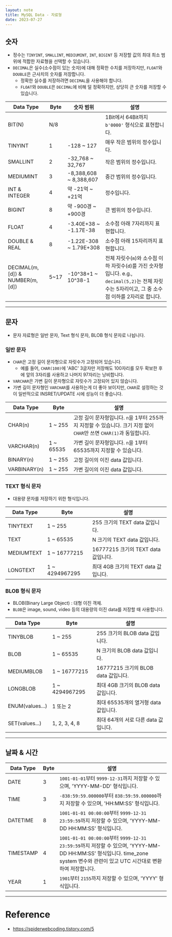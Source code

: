 ```yaml
---
layout: note
title: MySQL Data - 자료형
date: 2023-07-27
---
```





## 숫자

- 정수는 `TINYINT`, `SMALLINT`, `MEDIUMINT`, `INT`, `BIGINT` 등 저장할 값의 최대 최소 범위에 적합한 자료형을 선택할 수 있습니다.
- `DECIMAL`은 실수(소수점이 있는 숫자)에 대해 정확한 수치를 저장하지만, `FLOAT`와 `DOUBLE`은 근사치의 숫자를 저장합니다.
    - 정확한 실수를 저장하려면 `DECIMAL`을 사용해야 합니다.
    - `FLOAT`와 `DOUBLE`은 `DECIMAL`에 비해 덜 정확하지만, 상당히 큰 숫자를 저장할 수 있습니다.

| Data Type | Byte | 숫자 범위 | 설명 |
| - | - | - | - |
| BIT(N) | N/8 | | 1Bit에서 64Bit까지 `b'0000'` 형식으로 표현합니다. |
| TINYINT | 1 | -128 ~ 127 | 매우 작은 범위의 정수입니다. |
| SMALLINT | 2 | -32,768 ~ 32,767 | 작은 범위의 정수입니다. |
| MEDIUMINT | 3 | -8,388,608 ~ 8,388,607 | 중간 범위의 정수입니다. |
| INT & INTEGER | 4 | 약 -21억 ~ +21억 | 정수입니다. |
| BIGINT | 8 | 약 -900경 ~ +900경 | 큰 범위의 정수입니다. |
| FLOAT | 4 | -3.40E+38 ~ -1.17E-38 | 소수점 아래 7자리까지 표현합니다. |
| DOUBLE & REAL | 8 | -1.22E-308 ~ 1.79E+308 | 소수점 아래 15자리까지 표현합니다. |
| DECIMAL(m,[d]) & NUMBER(m,[d]) | 5~17 | -10^38+1 ~ 10^38-1 | 전체 자릿수(`m`)와 소수점 이하 자릿수(`d`)를 가진 숫자형입니다. e.g., `decimal(5,2)`는 전체 자릿수는 5자리이고, 그 중 소수점 이하를 2자리로 합니다. |




---




## 문자

- 문자 자료형은 일반 문자, Text 형식 문자, BLOB 형식 문자로 나뉩니다.


### 일반 문자

- `CHAR`은 고정 길이 문자형으로 자릿수가 고정되어 있습니다.
    - 예를 들어, `CHAR(100)`에 'ABC' 3글자만 저장해도 100자리를 모두 확보한 후에 앞의 3자리를 사용하고 나머지 97자리는 낭비합니다.
- `VARCHAR`은 가변 길이 문자형으로 자릿수가 고정되어 있지 않습니다.
- 가변 길이 문자형인 `VARCHAR`를 사용하는게 더 좋아 보이지만, `CHAR`로 설정하는 것이 일반적으로 INSRET/UPDATE 시에 성능이 더 좋습니다.

| Data Type | Byte | 설명 |
| - | - | - |
| CHAR(n) | 1 ~ 255 | 고정 길이 문자형입니다. `n`을 1부터 255까지 지정할 수 있습니다. 크기 지정 없이 `CHAR`만 쓰면 `CHAR(1)`과 동일합니다. |
| VARCHAR(n) | 1 ~ 65535 | 가변 길이 문자형입니다. `n`을 1부터 65535까지 지정할 수 있습니다. |
| BINARY(n) | 1 ~ 255 | 고정 길이의 이진 data 값입니다. |
| VARBINARY(n) | 1 ~ 255 | 가변 길이의 이진 data 값입니다. |


### TEXT 형식 문자

- 대용량 문자를 저장하기 위한 형식입니다.

| Data Type | Byte | 설명 |
| - | - | - |
| TINYTEXT | 1 ~ 255 | 255 크기의 TEXT data 값입니다. |
| TEXT | 1 ~ 65535 | N 크기의 TEXT data 값입니다. |
| MEDIUMTEXT | 1 ~ 16777215 | 16777215 크기의 TEXT data 값입니다. |
| LONGTEXT | 1 ~ 4294967295 | 최대 4GB 크기의 TEXT data 값입니다. |


### BLOB 형식 문자

- BLOB(Binary Large Object) : 대형 이진 객체.
- `BLOB`은 image, sound, video 등의 대용량의 이진 data를 저장할 때 사용합니다.

| Data Type | Byte | 설명 |
| - | - | - |
| TINYBLOB | 1 ~ 255 | 255 크기의 BLOB data 값입니다. |
| BLOB | 1 ~ 65535 | N 크기의 BLOB data 값입니다. |
| MEDIUMBLOB | 1 ~ 16777215 | 16777215 크기의 BLOB data 값입니다. |
| LONGBLOB | 1 ~ 4294967295 | 최대 4GB 크기의 BLOB data 값입니다. |
| ENUM(values...) | 1 또는 2 | 최대 65535개의 열거형 data 값입니다. |
| SET(values...) | 1, 2, 3, 4, 8 | 최대 64개의 서로 다른 data 값입니다. |




---




## 날짜 & 시간

| Data Type | Byte | 설명 |
| - | - | - |
| DATE | 3 | `1001-01-01`부터 `9999-12-31`까지 저장할 수 있으며, 'YYYY-MM-DD' 형식입니다. |
| TIME | 3 | `-838:59:59.000000`부터 `838:59:59.000000`까지 저장할 수 있으며, 'HH:MM:SS' 형식입니다. |
| DATETIME | 8 | `1001-01-01 00:00:00`부터 `9999-12-31 23:59:59`까지 저장할 수 있으며, 'YYYY-MM-DD HH:MM:SS' 형식입니다. |
| TIMESTAMP | 4 | `1001-01-01 00:00:00`부터 `9999-12-31 23:59:59`까지 저장할 수 있으며, 'YYYY-MM-DD HH:MM:SS' 형식입니다. time_zone system 변수와 관련이 있고 UTC 시간대로 변환하여 저장합니다. |
| YEAR | 1 | `1901`부터 `2155`까지 저장할 수 있으며, 'YYYY' 형식입니다. |




---




# Reference

- <https://spiderwebcoding.tistory.com/5>
